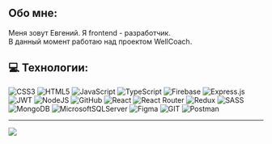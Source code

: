 ## Обо мне:
Меня зовут Евгений. Я frontend - разработчик.<br> В данный момент работаю над проектом WellCoach.


## 💻 Технологии:
![CSS3](https://img.shields.io/badge/css3-%231572B6.svg?style=flat-square&logo=css3&logoColor=white) ![HTML5](https://img.shields.io/badge/html5-%23E34F26.svg?style=flat-square&logo=html5&logoColor=white) ![JavaScript](https://img.shields.io/badge/javascript-%23323330.svg?style=flat-square&logo=javascript&logoColor=%23F7DF1E) ![TypeScript](https://img.shields.io/badge/typescript-%23007ACC.svg?style=flat-square&logo=typescript&logoColor=white) ![Firebase](https://img.shields.io/badge/firebase-%23039BE5.svg?style=flat-square&logo=firebase) ![Express.js](https://img.shields.io/badge/express.js-%23404d59.svg?style=flat-square&logo=express&logoColor=%2361DAFB) ![JWT](https://img.shields.io/badge/JWT-black?style=flat-square&logo=JSON%20web%20tokens) ![NodeJS](https://img.shields.io/badge/node.js-6DA55F?style=flat-square&logo=node.js&logoColor=white) ![GitHub](https://img.shields.io/badge/GitHub-%23121011.svg?style=flat-square&logo=github&logoColor=white) ![React](https://img.shields.io/badge/react-%2320232a.svg?style=flat-square&logo=react&logoColor=%2361DAFB) ![React Router](https://img.shields.io/badge/React_Router-CA4245?style=flat-square&logo=react-router&logoColor=white) ![Redux](https://img.shields.io/badge/redux-%23593d88.svg?style=flat-square&logo=redux&logoColor=white) ![SASS](https://img.shields.io/badge/SASS-hotpink.svg?style=flat-square&logo=SASS&logoColor=white) ![MongoDB](https://img.shields.io/badge/MongoDB-%234ea94b.svg?style=flat-square&logo=mongodb&logoColor=white) ![MicrosoftSQLServer](https://img.shields.io/badge/Microsoft%20SQL%20Sever-CC2927?style=flat-square&logo=microsoft%20sql%20server&logoColor=white) 	![Figma](https://img.shields.io/badge/figma-%23F24E1E.svg?style=flat-square&logo=figma&logoColor=white) ![GIT](https://img.shields.io/badge/Git-fc6d26?style=flat-square&logo=git&logoColor=white) ![Postman](https://img.shields.io/badge/Postman-FF6C37?style=flat-square&logo=postman&logoColor=white)

---
[![](https://visitcount.itsvg.in/api?id=lilsem&icon=0&color=0)](https://visitcount.itsvg.in)
